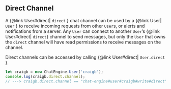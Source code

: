 ## Direct Channel

A {@link User#direct| ```direct``` } chat channel can be used by a {@link User| ```User``` } to receive incoming requests from other ```User```s, or alerts and notifications from a server. Any ```User``` can connect to another ```User```’s {@link User#direct| ```direct```} channel to send messages, but only the ```User``` that owns the ```direct``` channel will have read permissions to receive messages on the channel.

Direct channels can be accessed by calling {@link User#direct| ```User.direct``` }.

```js
let craigb = new ChatEngine.User('craigb');
console.log(craigb.direct.channel);
// ---> craigb.direct.channel == "chat-engine#user#craigb#write#direct"
```
